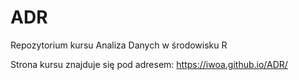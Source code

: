 # ADR
Repozytorium kursu Analiza Danych w środowisku R

Strona kursu znajduje się pod adresem: https://iwoa.github.io/ADR/
